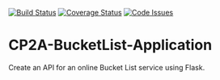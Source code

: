 [![Build Status](https://travis-ci.org/georgreen/CP2A-BucketList-Application.svg?branch=master)](https://travis-ci.org/georgreen/CP2A-BucketList-Application) [![Coverage Status](https://coveralls.io/repos/github/georgreen/CP2A-BucketList-Application/badge.svg?branch=master)](https://coveralls.io/github/georgreen/CP2A-BucketList-Application?branch=master) [![Code Issues](https://www.quantifiedcode.com/api/v1/project/675d48c654bc43aa9936634b72415f36/badge.svg)](https://www.quantifiedcode.com/app/project/675d48c654bc43aa9936634b72415f36)

# CP2A-BucketList-Application
 Create an API for an online Bucket List service using Flask.
